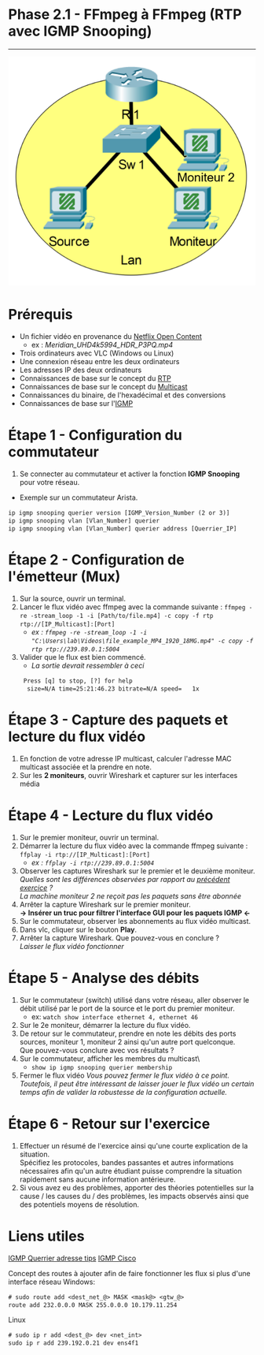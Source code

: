 # Phase 2.1 - FFmpeg à FFmpeg (RTP avec IGMP Snooping)
----------------------------------------------

![Topologie phase 2.1](./img/Phase_2_S2.1_topologie.png)

# Prérequis

- Un fichier vidéo en provenance du [Netflix Open Content](https://opencontent.netflix.com/)
    - ex : *Meridian_UHD4k5994_HDR_P3PQ.mp4*
- Trois ordinateurs avec VLC (Windows ou Linux)
- Une connexion réseau entre les deux ordinateurs
- Les adresses IP des deux ordinateurs
- Connaissances de base sur le concept du [RTP](https://en.wikipedia.org/wiki/Real-time_Transport_Protocol)
- Connaissances de base sur le concept du [Multicast](https://fr.wikipedia.org/wiki/Multicast)
- Connaissances du binaire, de l'hexadécimal et des conversions
- Connaissances de base sur l'[IGMP](https://www.cisco.com/c/en/us/td/docs/switches/lan/catalyst3850/software/release/37e/multicast/configuration_guide/b_mc_37e_3850_cg/b_mc_3e_3850_cg_chapter_0100.pdf)

# Étape 1 - Configuration du commutateur

1. Se connecter au commutateur et activer la fonction **IGMP Snooping** pour votre réseau.
- Exemple sur un commutateur Arista.
```
ip igmp snooping querier version [IGMP_Version_Number (2 or 3)]
ip igmp snooping vlan [Vlan_Number] querier
ip igmp snooping vlan [Vlan_Number] querier address [Querrier_IP]
```

# Étape 2 - Configuration de l'émetteur (Mux)

1. Sur la source, ouvrir un terminal.
2. Lancer le flux vidéo avec ffmpeg avec la commande suivante : `ffmpeg -re -stream_loop -1 -i [Path/to/file.mp4] -c copy -f rtp rtp://[IP_Multicast]:[Port]`
    - *ex : `ffmpeg -re -stream_loop -1 -i "C:\Users\lab\Videos\file_example_MP4_1920_18MG.mp4" -c copy -f rtp rtp://239.89.0.1:5004`*
3. Valider que le flux est bien commencé.
    - *La sortie devrait ressembler à ceci*
    ```
     Press [q] to stop, [?] for help
      size=N/A time=25:21:46.23 bitrate=N/A speed=   1x
    ```

# Étape 3 - Capture des paquets et lecture du flux vidéo

1. En fonction de votre adresse IP multicast, calculer l'adresse MAC multicast associée et la prendre en note.
2. Sur les **2 moniteurs**, ouvrir Wireshark et capturer sur les interfaces média

# Étape 4 - Lecture du flux vidéo

1. Sur le premier moniteur, ouvrir un terminal.
2. Démarrer la lecture du flux vidéo avec la commande ffmpeg suivante : `ffplay -i rtp://[IP_Multicast]:[Port]`
    - *ex : `ffplay -i rtp://239.89.0.1:5004`*
3. Observer les captures Wireshark sur le premier et le deuxième moniteur.\
*Quelles sont les différences observées par rapport au [précédent exercice](../Phase%202.0/README.md) ?*\
*La machine moniteur 2 ne reçoit pas les paquets sans être abonnée*
4. Arrêter la capture Wireshark sur le premier moniteur.\
**-> Insérer un truc pour filtrer l'interface GUI pour les paquets IGMP <-**
5. Sur le commutateur, observer les abonnements au flux vidéo multicast.
6. Dans vlc, cliquer sur le bouton **Play**.
7. Arrêter la capture Wireshark. Que pouvez-vous en conclure ?\
*Laisser le flux vidéo fonctionner*

# Étape 5 - Analyse des débits

1. Sur le commutateur (switch) utilisé dans votre réseau, aller observer le débit utilisé par le port de la source et le port du premier moniteur.
    - ex: `watch show interface ethernet 4, ethernet 46`
2. Sur le 2e moniteur, démarrer la lecture du flux vidéo.
3. De retour sur le commutateur, prendre en note les débits des ports sources, moniteur 1, moniteur 2 ainsi qu'un autre port quelconque.\
Que pouvez-vous conclure avec vos résultats ?
4. Sur le commutateur, afficher les membres du multicast\
    - `show ip igmp snooping querier membership`
5. Fermer le flux vidéo
*Vous pouvez fermer le flux vidéo à ce point. \
Toutefois, il peut être intéressant de laisser jouer le flux vidéo un certain temps afin de valider la robustesse de la configuration actuelle.*

# Étape 6 - Retour sur l'exercice

1. Effectuer un résumé de l'exercice ainsi qu'une courte explication de la situation.\
Spécifiez les protocoles, bandes passantes et autres informations nécessaires afin qu'un autre étudiant puisse comprendre la situation rapidement sans aucune information antérieure.
2. Si vous avez eu des problèmes, apporter des théories potentielles sur la cause / les causes du / des problèmes, les impacts observés ainsi que des potentiels moyens de résolution.

# Liens utiles

[IGMP Querrier adresse tips](https://community.netgear.com/t5/Managed-Switches/igmp-querier-address/td-p/1335428)
[IGMP Cisco](https://www.cisco.com/c/en/us/td/docs/routers/nfvis/switch_command/b-nfvis-switch-command-reference/igmp_snooping_commands.html#wp3565165330)

Concept des routes à ajouter afin de faire fonctionner les flux si plus d'une interface réseau
Windows:
```
# sudo route add <dest_net_@> MASK <mask@> <gtw_@>
route add 232.0.0.0 MASK 255.0.0.0 10.179.11.254
```
Linux
```
# sudo ip r add <dest_@> dev <net_int>
sudo ip r add 239.192.0.21 dev ens4f1
```
